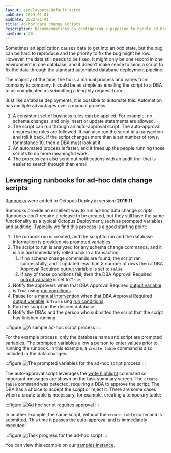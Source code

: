 ```yaml
---
layout: src/layouts/Default.astro
pubDate: 2023-01-01
modDate: 2023-01-01
title: Ad-hoc data change scripts
description: Recommendations on configuring a pipeline to handle ad-hoc data change scripts.
navOrder: 20
---
```


Sometimes an application causes data to get into an odd state, but the bug can be hard to reproduce and the priority to fix the bug might be low. However, the data still needs to be fixed. It might only be one record in one environment in one database, and it doesn't make sense to send a script to fix the data through the standard automated database deployment pipeline.

The majority of the time, the fix is a manual process and varies from company to company.  It could be as simple as emailing the script to a DBA to as complicated as submitting a lengthly request form.  

Just like database deployments, it is possible to automate this. Automation has multiple advantages over a manual process.

1. A consistent set of business rules can be applied.  For example, no schema changes, and only insert or update statements are allowed.
2. The script can run through an auto-approval script.  The auto-approval ensures the rules are followed.  It can also run the script in a transaction and roll it back.  If the script changes more than a set number of rows, for instance 10, then a DBA must look at it.
3. An automated process is faster, and it frees up the people running those scripts to do more meaningful work.
4. The process can also send out notifications with an audit trail that is easier to search through than email.

## Leveraging runbooks for ad-hoc data change scripts

[Runbooks](/docs/runbooks) were added to Octopus Deploy in version: **2019.11**.

Runbooks provide an excellent way to run ad-hoc data change scripts.  Runbooks don't require a release to be created, but they still have the same functionality as a typical Octopus Deployment, such as prompted variables and auditing. Typically we find this process is a good starting point:

1. The runbook run is created, and the script to run and the database information is provided via [prompted variables](/docs/projects/variables/prompted-variables).
2. The script to run is analyzed for any schema change commands, and it is run and immediately rolled back in a transaction.  
    1. If no schema change commands are found, the script ran successfully, and it updated less than X number of rows then a DBA Approval Required [output variable](/docs/projects/variables/output-variables) is set to `False`.
    2. If any of those conditions fail, then the DBA Approval Required [output variable](/docs/projects/variables/output-variables) is set to `True`.
3. Notify the approvers when that DBA Approval Required [output variable](/docs/projects/variables/output-variables) is `True` using [run conditions](/docs/projects/steps/conditions/#run-condition).
4. Pause for a [manual intervention](/docs/projects/built-in-step-templates/manual-intervention-and-approvals/) when that DBA Approval Required [output variable](/docs/projects/variables/output-variables) is `True` using [run conditions](/docs/projects/steps/conditions/#run-condition).
5. Run the script on the desired database.
6. Notify the DBAs and the person who submitted the script that the script has finished running.

:::figure
![A sample ad-hoc script process](/docs/img/deployments/databases/common-patterns/images/adhoc_scripts_process.png)
:::

For the example process, only the database name and script are prompted variables.  The prompted variables allow a person to enter values prior to running the runbook.  In this example, a `create table` command is also included in the data changes:

:::figure
![The prompted variables for the ad-hoc script process](/docs/img/deployments/databases/common-patterns/images/adhoc_scripts_submit.png)
:::

The auto-approval script leverages the [write highlight](/docs/deployments/custom-scripts/logging-messages-in-scripts) command so important messages are shown on the task summary screen.  The `create table` command was detected, requiring a DBA to approve the script.  The DBA has a choice to accept the script or reject it.  There are some cases when a create table is necessary, for example, creating a temporary table:

:::figure
![Ad hoc script requires approval](/docs/img/deployments/databases/common-patterns/images/adhoc_approval_required.png)
:::

In another example, the same script, without the `create table` command is submitted.  This time it passes the auto-approval and is immediately executed:

:::figure
![Task progress for the ad-hoc script](/docs/img/deployments/databases/common-patterns/images/adhoc_auto_approval.png)
:::

You can view this example on our [samples instance](https://samples.octopus.app/app#/Spaces-106/projects/ad-hoc-data-change-scripts/operations/runbooks/Runbooks-225/overview).